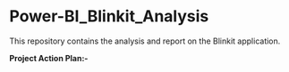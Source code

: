 # Power-BI_Blinkit_Analysis
This repository contains the analysis and report on the Blinkit application.

**Project Action Plan:-**


